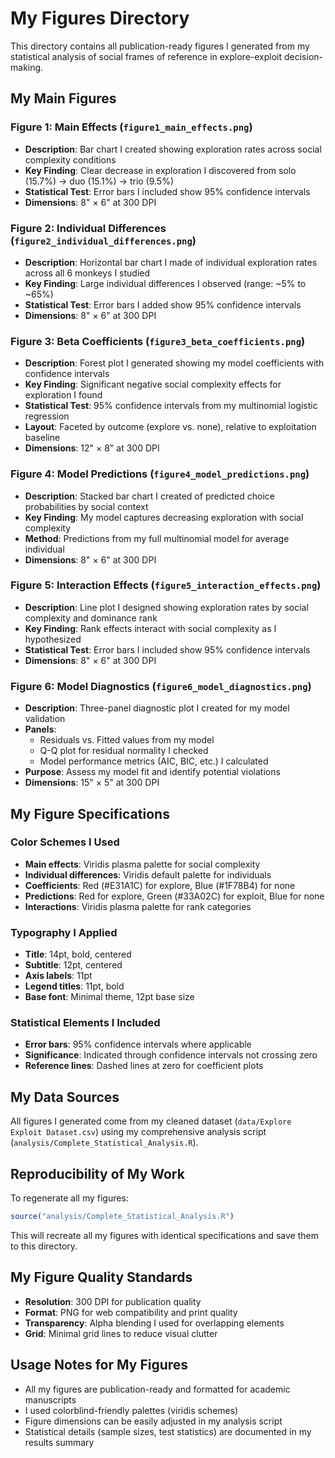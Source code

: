 # My Figures Directory

This directory contains all publication-ready figures I generated from my statistical analysis of social frames of reference in explore-exploit decision-making.

## My Main Figures

### Figure 1: Main Effects (`figure1_main_effects.png`)
- **Description**: Bar chart I created showing exploration rates across social complexity conditions
- **Key Finding**: Clear decrease in exploration I discovered from solo (15.7%) → duo (15.1%) → trio (9.5%)
- **Statistical Test**: Error bars I included show 95% confidence intervals
- **Dimensions**: 8" × 6" at 300 DPI

### Figure 2: Individual Differences (`figure2_individual_differences.png`)
- **Description**: Horizontal bar chart I made of individual exploration rates across all 6 monkeys I studied
- **Key Finding**: Large individual differences I observed (range: ~5% to ~65%)
- **Statistical Test**: Error bars I added show 95% confidence intervals
- **Dimensions**: 8" × 6" at 300 DPI

### Figure 3: Beta Coefficients (`figure3_beta_coefficients.png`)
- **Description**: Forest plot I generated showing my model coefficients with confidence intervals
- **Key Finding**: Significant negative social complexity effects for exploration I found
- **Statistical Test**: 95% confidence intervals from my multinomial logistic regression
- **Layout**: Faceted by outcome (explore vs. none), relative to exploitation baseline
- **Dimensions**: 12" × 8" at 300 DPI

### Figure 4: Model Predictions (`figure4_model_predictions.png`)
- **Description**: Stacked bar chart I created of predicted choice probabilities by social context
- **Key Finding**: My model captures decreasing exploration with social complexity
- **Method**: Predictions from my full multinomial model for average individual
- **Dimensions**: 8" × 6" at 300 DPI

### Figure 5: Interaction Effects (`figure5_interaction_effects.png`)
- **Description**: Line plot I designed showing exploration rates by social complexity and dominance rank
- **Key Finding**: Rank effects interact with social complexity as I hypothesized
- **Statistical Test**: Error bars I included show 95% confidence intervals
- **Dimensions**: 8" × 6" at 300 DPI

### Figure 6: Model Diagnostics (`figure6_model_diagnostics.png`)
- **Description**: Three-panel diagnostic plot I created for my model validation
- **Panels**: 
  - Residuals vs. Fitted values from my model
  - Q-Q plot for residual normality I checked
  - Model performance metrics (AIC, BIC, etc.) I calculated
- **Purpose**: Assess my model fit and identify potential violations
- **Dimensions**: 15" × 5" at 300 DPI

## My Figure Specifications

### Color Schemes I Used
- **Main effects**: Viridis plasma palette for social complexity
- **Individual differences**: Viridis default palette for individuals
- **Coefficients**: Red (#E31A1C) for explore, Blue (#1F78B4) for none
- **Predictions**: Red for explore, Green (#33A02C) for exploit, Blue for none
- **Interactions**: Viridis plasma palette for rank categories

### Typography I Applied
- **Title**: 14pt, bold, centered
- **Subtitle**: 12pt, centered
- **Axis labels**: 11pt
- **Legend titles**: 11pt, bold
- **Base font**: Minimal theme, 12pt base size

### Statistical Elements I Included
- **Error bars**: 95% confidence intervals where applicable
- **Significance**: Indicated through confidence intervals not crossing zero
- **Reference lines**: Dashed lines at zero for coefficient plots

## My Data Sources
All figures I generated come from my cleaned dataset (`data/Explore Exploit Dataset.csv`) using my comprehensive analysis script (`analysis/Complete_Statistical_Analysis.R`).

## Reproducibility of My Work
To regenerate all my figures:
```r
source("analysis/Complete_Statistical_Analysis.R")
```

This will recreate all my figures with identical specifications and save them to this directory.

## My Figure Quality Standards
- **Resolution**: 300 DPI for publication quality
- **Format**: PNG for web compatibility and print quality
- **Transparency**: Alpha blending I used for overlapping elements
- **Grid**: Minimal grid lines to reduce visual clutter

## Usage Notes for My Figures
- All my figures are publication-ready and formatted for academic manuscripts
- I used colorblind-friendly palettes (viridis schemes)
- Figure dimensions can be easily adjusted in my analysis script
- Statistical details (sample sizes, test statistics) are documented in my results summary 